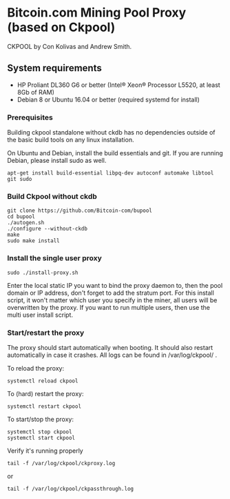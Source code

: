 # Bitcoin.com Mining Pool Proxy (based on Ckpool)

CKPOOL by Con Kolivas and Andrew Smith.

## System requirements

* HP Proliant DL360 G6 or better (Intel® Xeon® Processor L5520, at least 8Gb of RAM)
* Debian 8 or Ubuntu 16.04 or better (required systemd for install)

### Prerequisites

Building ckpool standalone without ckdb has no dependencies outside of the
basic build tools on any linux installation.

On Ubuntu and Debian, install the build essentials and git. If you are running Debian, please install sudo as well.

```
apt-get install build-essential libpq-dev autoconf automake libtool git sudo
```

### Build Ckpool without ckdb

```
git clone https://github.com/Bitcoin-com/bupool
cd bupool
./autogen.sh
./configure --without-ckdb
make
sudo make install
```

### Install the single user proxy

```
sudo ./install-proxy.sh
```

Enter the local static IP you want to bind the proxy daemon to, then the pool domain or IP address, don't forget to add the stratum port. For this install script, it won't matter which user you specify in the miner, all users will be overwritten by the proxy. If you want to run multiple users, then use the multi user install script.

### Start/restart the proxy

The proxy should start automatically when booting. It should also restart automatically in case it crashes. All logs can be found in /var/log/ckpool/ .

To reload the proxy:
```
systemctl reload ckpool
```

To (hard) restart the proxy:
```
systemctl restart ckpool
```

To start/stop the proxy:

```
systemctl stop ckpool
systemctl start ckpool
```

Verify it's running properly

```
tail -f /var/log/ckpool/ckproxy.log
```
or
```
tail -f /var/log/ckpool/ckpassthrough.log
```
